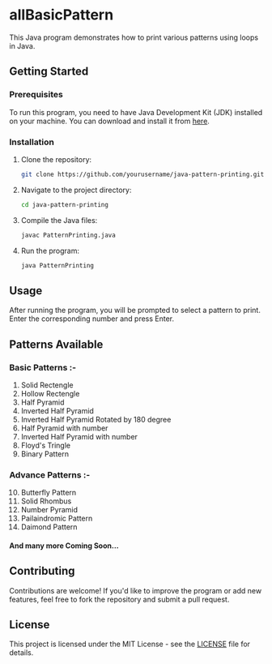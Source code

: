 # allBasicPattern

This Java program demonstrates how to print various patterns using loops in Java.

## Getting Started

### Prerequisites

To run this program, you need to have Java Development Kit (JDK) installed on your machine. You can download and install it from [here](https://www.oracle.com/java/technologies/javase-jdk15-downloads.html).

### Installation

1. Clone the repository:

    ```bash
    git clone https://github.com/yourusername/java-pattern-printing.git
    ```

2. Navigate to the project directory:

    ```bash
    cd java-pattern-printing
    ```

3. Compile the Java files:

    ```bash
    javac PatternPrinting.java
    ```

4. Run the program:

    ```bash
    java PatternPrinting
    ```

## Usage

After running the program, you will be prompted to select a pattern to print. Enter the corresponding number and press Enter.

## Patterns Available

### Basic Patterns :-       
1. Solid Rectengle      
2. Hollow Rectengle     
3. Half Pyramid
4. Inverted Half Pyramid
5. Inverted Half Pyramid Rotated by 180 degree
6. Half Pyramid with number
7. Inverted Half Pyramid with number
8. Floyd's Tringle
9. Binary Pattern
### Advance Patterns :-
10. Butterfly Pattern
11. Solid Rhombus
12. Number Pyramid
13. Pailaindromic Pattern
14. Daimond Pattern
#### And many more Coming Soon...

## Contributing

Contributions are welcome! If you'd like to improve the program or add new features, feel free to fork the repository and submit a pull request.

## License

This project is licensed under the MIT License - see the [LICENSE](LICENSE) file for details.
